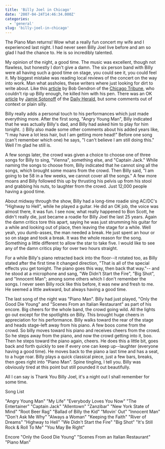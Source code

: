 ```yaml
---
title: 'Billy Joel in Chicago'
date: '2007-04-24T14:46:34.000Z'
categories:
  - 'general'
slug: 'billy-joel-in-chicago'
---
```


The Piano Man returns! Wow what a really fun concert my wife and I experienced last night. I had never seen Billy Joel live before and am so glad I had the chance to. He is so incredibly talented.

My opinion of the night, a good time. The music was excellent, though not flawless, but honestly I don't give a damn. The six person band with Billy were all having such a good time on stage, you could see it, you could feel it. My biggest mistake was reading local reviews of the concert on the way into work. Man what assholes, these writers where just looking for dirt to write about. Like this [article](http://www.chicagotribune.com/entertainment/reviews/critics/chi-ovn_0425joelapr23,1,3884218.story "Joel pushes envelope only at teller's window") by Bob Gendron of the [Chicago Tribune](http://chicagotribune.com), who couldn't rip up Billy enough, he killed him with his pen. There was an OK [article](http://www.dailyherald.com/story.asp?id=305597) by [Jamie Sotonoff](jsotonoff@dailyherald.com) of the [Daily Herald](http://www.dailyherald.com), but some comments out of context or plain silly.

Billy really adds a personal touch to his performances which just made everything more. After the first song, "Angry Young Man", Billy indicated that he was actually Billy's dad, and Billy had asked him to play for him tonight. :) Billy also made some other comments about his added years like, "I may have a lot less hair, but I am getting more head!" Before one song (can't remember which one) he says, "I can't believe I am still doing this." Well I'm glad he still is.

A few songs later, the crowd was given a choice to choose one of three songs for Billy to sing, "Vienna", something else, and "Captain Jack." While naming the songs to choose from, Billy indicated that he cannot sing all the songs, which brought some moans from the crowd. Then Billy said, "I am going to be 58 in a few weeks, we cannot cover all the songs." A few more moans and Billy followed this up by thrusting his pelvis up from his stool and grabbing his nuts, to laughter from the crowd. Just 12,000 people having a good time.

About midway through the show, Billy had a long-time roadie sing AC/DC's "Highway to Hell", while he played a guitar. He did an OK job, the voice was almost there, it was fun. I see now, what really happened to Bon Scott, he didn't really die, just became a roadie for Billy Joel the last 25 years. Again the damn critics tore this apart, saying he was just strumming his guitar for a while and looking out of place, then leaving the stage for a while. Well yeah, you dumb-asses, the man needed a break. He just spent an hour or so on stage and took a break. It was the whole reason for the song. Something a little different to allow the star to take five. I would like to see any of the damn critics play for over two hours straight.

For a while Billy's piano retracted back into the floor--it rotated too, as Billy stated after the first time it changed direction, "That is all of the special effects you get tonight. The piano goes this way, then back that way."-- and he stood at a microphone and sang, "We Didn't Start the Fire", "Big Shot", and "Innocent Man"; among some others which I don't remember the songs. I never seen Billy rock like this before, it was new and fresh to me. He seemed a little awkward, but always having a good time.

The last song of the night was "Piano Man". Billy had just played, "Only the Good Die Young" and "Scenes From an Italian Restaurant" as part of his encore. Big cheers for the whole band, the crowd going wild. All the lights go out except for the spotlights on Billy. This brought huge cheers in appreciation for his performance. Billy walks toward the rear of the stage and heads stage-left away from his piano. A few boos come from the crowd. So billy moves toward his piano and receives cheers from the crowd. So he steps away from the piano, and now the crowd getting into it, boo. Then he steps toward the piano again, cheers. He does this a little bit, goes back and forth quickly to see if every one can keep up--laughter (everyone having a good time). He moves back to the piano a last time and has a seat, to a huge roar. Billy plays a quick classical piece, just a few bars, breaks, then goes right into "Piano Man". Spine tingling, I tell you. Billy was obviously tired at this point but still pounded it out beautifully.

All I can say is Thank You Billy Joel, it's a night out I shall remember for some time.

Song List

"Angry Young Man" "My Life" "Everybody Loves You Now" "The Entertainer" "Captain Jack" "Allentown" "Zanzibar" "New York State of Mind" "Root Beer Rag" "Ballad of Billy the Kid" "Movin' Out" "Innocent Man" "Don't Ask Me Why" "Always a Woman" "Keeping the Faith" "River of Dreams" "Highway to Hell" "We Didn't Start the Fire" "Big Shot" "It's Still Rock & Roll To Me" "You May Be Right"

Encore "Only the Good Die Young" "Scenes From an Italian Restaurant" "Piano Man"
